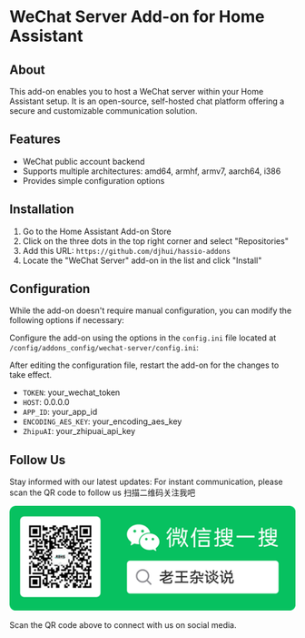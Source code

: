 # WeChat Server Add-on for Home Assistant

## About

This add-on enables you to host a WeChat server within your Home Assistant setup. It is an open-source, self-hosted chat platform offering a secure and customizable communication solution.

## Features

- WeChat public account backend
- Supports multiple architectures: amd64, armhf, armv7, aarch64, i386
- Provides simple configuration options

## Installation

1. Go to the Home Assistant Add-on Store
2. Click on the three dots in the top right corner and select "Repositories"
3. Add this URL: `https://github.com/djhui/hassio-addons`
4. Locate the "WeChat Server" add-on in the list and click "Install"

## Configuration

While the add-on doesn't require manual configuration, you can modify the following options if necessary:

Configure the add-on using the options in the `config.ini` file located at `/config/addons_config/wechat-server/config.ini`:

After editing the configuration file, restart the add-on for the changes to take effect.

- `TOKEN`: your_wechat_token
- `HOST`: 0.0.0.0
- `APP_ID`: your_app_id
- `ENCODING_AES_KEY`: your_encoding_aes_key
- `ZhipuAI`: your_zhipuai_api_key

## Follow Us

Stay informed with our latest updates:
For instant communication, please scan the QR code to follow us
扫描二维码关注我吧

![QR Code](../WeChat_QRCode.png)

Scan the QR code above to connect with us on social media.
